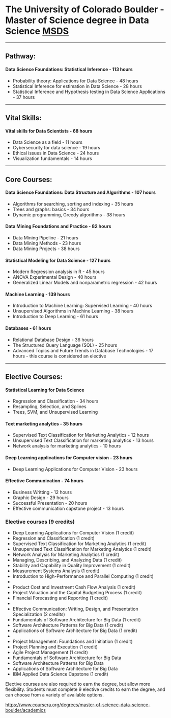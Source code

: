 # The University of Colorado Boulder - Master of Science degree in Data Science [MSDS](https://www.colorado.edu/program/data-science/)

---

## Pathway:

#### Data Science Foundations: Statistical Inference - 113 hours

- Probability theory: Applications for Data Science - 48 hours
- Statistical Inference for estimation in Data Science - 28 hours
- Statistical Inference and Hypothesis testing in Data Science Applications - 37 hours

---

## Vital Skills:

#### Vital skills for Data Scientists - 68 hours

- Data Science as a field - 11 hours
- Cybersecurity for data science - 19 hours
- Ethical issues in Data Science - 24 hours
- Visualization fundamentals - 14 hours

---

## Core Courses:

#### Data Science Foundations: Data Structure and Algorithms - 107 hours

- Algorithms for searching, sorting and indexing - 35 hours
- Trees and graphs: basics - 34 hours
- Dynamic programming, Greedy algorithms - 38 hours

#### Data Mining Foundations and Practice - 82 hours

- Data Mining Pipeline - 21 hours
- Data Mining Methods - 23 hours
- Data Mining Projects - 38 hours

#### Statistical Modeling for Data Science - 127 hours

- Modern Regression analysis in R - 45 hours
- ANOVA Experimental Design - 40 hours
- Generalized Linear Models and nonparametric regression - 42 hours

#### Machine Learning - 139 hours

- Introduction to Machine Learning: Supervised Learning - 40 hours
- Unsupervised Algorithms in Machine Learning - 38 hours
- Introduction to Deep Learning - 61 hours

#### Databases - 61 hours

- Relational Database Design - 36 hours
- The Structured Query Language (SQL) - 25 hours
- Advanced Topics and Future Trends in Database Technologies - 17 hours - this course is considered an elective

---

## Elective Courses:

#### Statistical Learning for Data Science

- Regression and Classification - 34 hours
- Resampling, Selection, and Splines
- Trees, SVM, and Unsupervised Learning

#### Text marketing analytics - 35 hours

- Supervised Text Classification for Marketing Analytics - 12 hours
- Unsupervised Text Classification for marketing analytics - 13 hours
- Network analysis for marketing analytics - 10 hours

#### Deep Learning applications for Computer vision - 23 hours

- Deep Learning Applications for Computer Vision - 23 hours

#### Effective Communication - 74 hours

- Business Writting - 12 hours
- Graphic Design - 29 hours
- Successful Presentation - 20 hours
- Effective communication capstone project - 13 hours

### Elective courses (9 credits)

- Deep Learning Applications for Computer Vision (1 credit)
- Regression and Classification (1 credit)
- Supervised Text Classification for Marketing Analytics (1 credit)
- Unsupervised Text Classification for Marketing Analytics (1 credit)
- Network Analysis for Marketing Analytics (1 credit)
- Managing, Describing, and Analyzing Data (1 credit)
- Stability and Capability in Quality Improvement (1 credit)
- Measurement Systems Analysis (1 credit)
- Introduction to High-Performance and Parallel Computing (1 credit)
-
- Product Cost and Investment Cash Flow Analysis (1 credit)
- Project Valuation and the Capital Budgeting Process (1 credit)
- Financial Forecasting and Reporting (1 credit)
-
- Effective Communication: Writing, Design, and Presentation Specialization (2 credits)
- Fundamentals of Software Architecture for Big Data (1 credit)
- Software Architecture Patterns for Big Data (1 credit)
- Applications of Software Architecture for Big Data (1 credit)
-
- Project Management: Foundations and Initiation (1 credit)
- Project Planning and Execution (1 credit)
- Agile Project Management (1 credit)
- Fundamentals of Software Architecture for Big Data
- Software Architecture Patterns for Big Data
- Applications of Software Architecture for Big Data
- IBM Applied Data Science Capstone (1 credit)

Elective courses are also required to earn the degree, but allow more flexibility. Students must complete 9 elective credits to earn the degree, and can choose from a variety of available options.

https://www.coursera.org/degrees/master-of-science-data-science-boulder/academics
